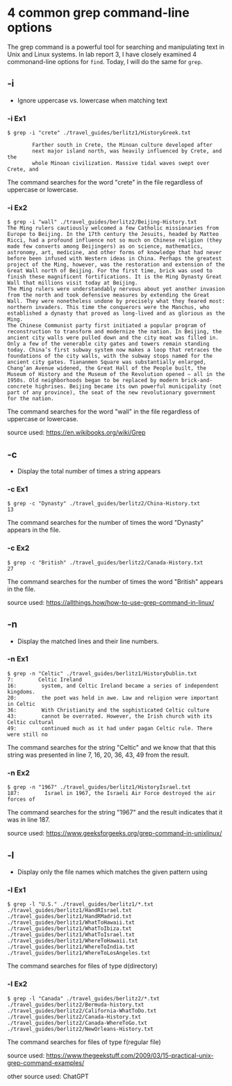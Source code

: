 # 4 common grep command-line options



The grep command is a powerful tool for searching and manipulating text in Unix and Linux systems. 
In lab report 3, I have closely examined 4 commonand-line options for `find`.
Today, I will do the same for `grep`.

## -i
- Ignore uppercase vs. lowercase when matching text

### -i Ex1
```
$ grep -i "crete" ./travel_guides/berlitz1/HistoryGreek.txt

        Farther south in Crete, the Minoan culture developed after
        next major island north, was heavily influenced by Crete, and the
        whole Minoan civilization. Massive tidal waves swept over Crete, and
```
The command searches for the word "crete" in the file regardless of uppercase or lowercase.

### -i Ex2
```
$ grep -i "wall" ./travel_guides/berlitz2/Beijing-History.txt  
The Ming rulers cautiously welcomed a few Catholic missionaries from Europe to Beijing. In the 17th century the Jesuits, headed by Matteo Ricci, had a profound influence not so much on Chinese religion (they made few converts among Beijingers) as on science, mathematics, astronomy, art, medicine, and other forms of knowledge that had never before been infused with Western ideas in China. Perhaps the greatest project of the Ming, however, was the restoration and extension of the Great Wall north of Beijing. For the first time, brick was used to finish these magnificent fortifications. It is the Ming Dynasty Great Wall that millions visit today at Beijing.
The Ming rulers were understandably nervous about yet another invasion from the north and took defensive measures by extending the Great Wall. They were nonetheless undone by precisely what they feared most: northern invaders. This time the conquerors were the Manchus, who established a dynasty that proved as long-lived and as glorious as the Ming.
The Chinese Communist party first initiated a popular program of reconstruction to transform and modernize the nation. In Beijing, the ancient city walls were pulled down and the city moat was filled in. Only a few of the venerable city gates and towers remain standing today. China’s first subway system now makes a loop that retraces the foundations of the city walls, with the subway stops named for the ancient city gates. Tiananmen Square was substantially enlarged, Chang’an Avenue widened, the Great Hall of the People built, the Museum of History and the Museum of the Revolution opened — all in the 1950s. Old neighborhoods began to be replaced by modern brick-and-concrete highrises. Beijing became its own powerful municipality (not part of any province), the seat of the new revolutionary government for the nation.
```
The command searches for the word "wall" in the file regardless of uppercase or lowercase.

source used: https://en.wikibooks.org/wiki/Grep

## -c
- Display the total number of times a string appears 

### -c Ex1

```
$ grep -c "Dynasty" ./travel_guides/berlitz2/China-History.txt
13
```
The command searches for the number of times the word "Dynasty" appears in the file.

### -c Ex2 
```
$ grep -c "British" ./travel_guides/berlitz2/Canada-History.txt
27
```
The command searches for the number of times the word "British" appears in the file.

source used:  https://allthings.how/how-to-use-grep-command-in-linux/

## -n
- Display the matched lines and their line numbers.

### -n Ex1

```
$ grep -n "Celtic" ./travel_guides/berlitz1/HistoryDublin.txt
7:        Celtic Ireland
16:        system, and Celtic Ireland became a series of independent kingdoms.
20:        the poet was held in awe. Law and religion were important in Celtic
36:        With Christianity and the sophisticated Celtic culture
43:        cannot be overrated. However, the Irish church with its Celtic cultural
49:        continued much as it had under pagan Celtic rule. There were still no
```
The command searches for the string "Celtic" and we know that that this string was presented in line 7, 16, 20, 36, 43, 49 from the result.

### -n Ex2 
```
$ grep -n "1967" ./travel_guides/berlitz1/HistoryIsrael.txt
187:        Israel in 1967, the Israeli Air Force destroyed the air forces of
```
The command searches for the string "1967" and the result indicates that it was in line 187.

source used: https://www.geeksforgeeks.org/grep-command-in-unixlinux/

## -l
- Display only the file names which matches the given pattern using

### -l Ex1

```
$ grep -l "U.S." ./travel_guides/berlitz1/*.txt
./travel_guides/berlitz1/HandRIsrael.txt
./travel_guides/berlitz1/HandRMadrid.txt
./travel_guides/berlitz1/WhatToHawaii.txt
./travel_guides/berlitz1/WhatToIbiza.txt
./travel_guides/berlitz1/WhatToIsrael.txt
./travel_guides/berlitz1/WhereToHawaii.txt
./travel_guides/berlitz1/WhereToIndia.txt
./travel_guides/berlitz1/WhereToLosAngeles.txt
```
The command searches for files of type d(directory)

### -l Ex2 
```
$ grep -l "Canada" ./travel_guides/berlitz2/*.txt
./travel_guides/berlitz2/Bermuda-history.txt
./travel_guides/berlitz2/California-WhatToDo.txt
./travel_guides/berlitz2/Canada-History.txt
./travel_guides/berlitz2/Canada-WhereToGo.txt
./travel_guides/berlitz2/NewOrleans-History.txt
```
The command searches for files of type f(regular file)

source used: https://www.thegeekstuff.com/2009/03/15-practical-unix-grep-command-examples/


other source used: ChatGPT
